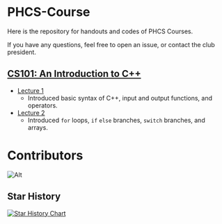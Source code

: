 # PHCS-Course
Here is the repository for handouts and codes of PHCS Courses.

If you have any questions, feel free to open an issue, or contact the club president.
## [CS101: An Introduction to C++](https://github.com/WilliamLi0623/PHCS-Course/tree/main/CS101)
- [Lecture 1](https://github.com/WilliamLi0623/PHCS-Course/tree/49bccce534ef7f41f1fdce88e249de82860bfb74/CS101/Lecture%201)
  - Introduced basic syntax of C++, input and output functions, and operators.
- [Lecture 2](https://github.com/WilliamLi0623/PHCS-Course/tree/49bccce534ef7f41f1fdce88e249de82860bfb74/CS101/Lecture%202)
  - Introduced `for` loops, `if` `else` branches, `switch` branches, and arrays.

# Contributors
![Alt](https://repobeats.axiom.co/api/embed/2fd2e2afd7790e71d9c9e8e52389ae6579bbcbbc.svg "Repobeats analytics image")
## Star History

<a href="https://star-history.com/#WilliamLi0623/PHCS-Course&Date">
  <picture>
    <source media="(prefers-color-scheme: dark)" srcset="https://api.star-history.com/svg?repos=WilliamLi0623/PHCS-Course&type=Date&theme=dark" />
    <source media="(prefers-color-scheme: light)" srcset="https://api.star-history.com/svg?repos=WilliamLi0623/PHCS-Course&type=Date" />
    <img alt="Star History Chart" src="https://api.star-history.com/svg?repos=WilliamLi0623/PHCS-Course&type=Date" />
  </picture>
</a>
